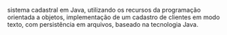 sistema cadastral em Java, utilizando os recursos da programação orientada a objetos,
implementação de um cadastro de clientes em modo texto, com persistência em
arquivos, baseado na tecnologia Java.


